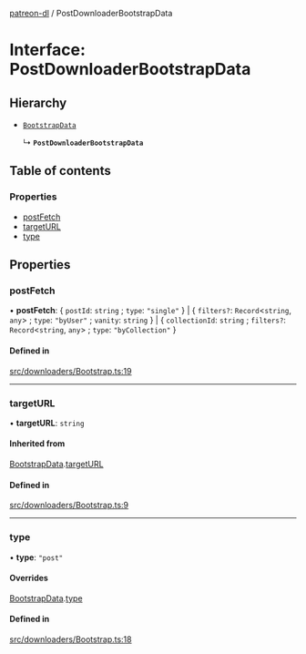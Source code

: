 [patreon-dl](../README.md) / PostDownloaderBootstrapData

# Interface: PostDownloaderBootstrapData

## Hierarchy

- [`BootstrapData`](BootstrapData.md)

  ↳ **`PostDownloaderBootstrapData`**

## Table of contents

### Properties

- [postFetch](PostDownloaderBootstrapData.md#postfetch)
- [targetURL](PostDownloaderBootstrapData.md#targeturl)
- [type](PostDownloaderBootstrapData.md#type)

## Properties

### postFetch

• **postFetch**: \{ `postId`: `string` ; `type`: ``"single"``  } \| \{ `filters?`: `Record`\<`string`, `any`\> ; `type`: ``"byUser"`` ; `vanity`: `string`  } \| \{ `collectionId`: `string` ; `filters?`: `Record`\<`string`, `any`\> ; `type`: ``"byCollection"``  }

#### Defined in

[src/downloaders/Bootstrap.ts:19](https://github.com/patrickkfkan/patreon-dl/blob/7326660/src/downloaders/Bootstrap.ts#L19)

___

### targetURL

• **targetURL**: `string`

#### Inherited from

[BootstrapData](BootstrapData.md).[targetURL](BootstrapData.md#targeturl)

#### Defined in

[src/downloaders/Bootstrap.ts:9](https://github.com/patrickkfkan/patreon-dl/blob/7326660/src/downloaders/Bootstrap.ts#L9)

___

### type

• **type**: ``"post"``

#### Overrides

[BootstrapData](BootstrapData.md).[type](BootstrapData.md#type)

#### Defined in

[src/downloaders/Bootstrap.ts:18](https://github.com/patrickkfkan/patreon-dl/blob/7326660/src/downloaders/Bootstrap.ts#L18)
